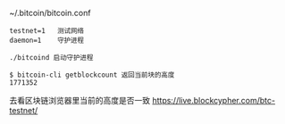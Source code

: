 ~/.bitcoin/bitcoin.conf
```
testnet=1   测试网络
daemon=1    守护进程
```


```
./bitcoind 启动守护进程
```

```
$ bitcoin-cli getblockcount 返回当前块的高度
1771352
```

去看区块链浏览器里当前的高度是否一致
https://live.blockcypher.com/btc-testnet/

